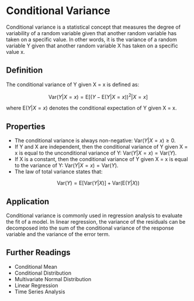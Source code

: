 # Conditional Variance

Conditional variance is a statistical concept that measures the degree of variability of a random variable given that another random variable has taken on a specific value. In other words, it is the variance of a random variable Y given that another random variable X has taken on a specific value x. 

## Definition

The conditional variance of Y given X = x is defined as:

$$ \text{Var}(Y|X=x) = \text{E}[(Y-\text{E}(Y|X=x))^2|X=x] $$

where $\text{E}(Y|X=x)$ denotes the conditional expectation of Y given X = x.

## Properties

- The conditional variance is always non-negative: $\text{Var}(Y|X=x) \ge 0$.
- If Y and X are independent, then the conditional variance of Y given X = x is equal to the unconditional variance of Y: $\text{Var}(Y|X=x) = \text{Var}(Y)$.
- If X is a constant, then the conditional variance of Y given X = x is equal to the variance of Y: $\text{Var}(Y|X=x) = \text{Var}(Y)$.
- The law of total variance states that:

$$ \text{Var}(Y) = \text{E}[\text{Var}(Y|X)] + \text{Var}(\text{E}(Y|X)) $$

## Application

Conditional variance is commonly used in regression analysis to evaluate the fit of a model. In linear regression, the variance of the residuals can be decomposed into the sum of the conditional variance of the response variable and the variance of the error term. 

## Further Readings

- Conditional Mean
- Conditional Distribution
- Multivariate Normal Distribution
- Linear Regression
- Time Series Analysis
